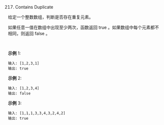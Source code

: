217. Contains Duplicate

给定一个整数数组，判断是否存在重复元素。

如果任意一值在数组中出现至少两次，函数返回 true 。如果数组中每个元素都不相同，则返回 false 。

 

__示例__ 1:
```
输入: [1,2,3,1]
输出: true
```
__示例__ 2:
```
输入: [1,2,3,4]
输出: false
```
__示例__ 3:
```
输入: [1,1,1,3,3,4,3,2,4,2]
输出: true
```
 